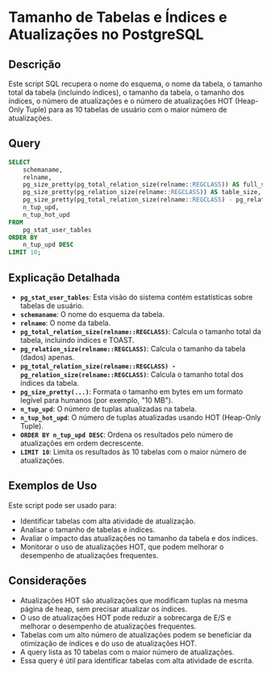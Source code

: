 # Tamanho de Tabelas e Índices e Atualizações no PostgreSQL

## Descrição

Este script SQL recupera o nome do esquema, o nome da tabela, o tamanho total da tabela (incluindo índices), o tamanho da tabela, o tamanho dos índices, o número de atualizações e o número de atualizações HOT (Heap-Only Tuple) para as 10 tabelas de usuário com o maior número de atualizações.

## Query

```sql
SELECT
    schemaname,
    relname,
    pg_size_pretty(pg_total_relation_size(relname::REGCLASS)) AS full_size,
    pg_size_pretty(pg_relation_size(relname::REGCLASS)) AS table_size,
    pg_size_pretty(pg_total_relation_size(relname::REGCLASS) - pg_relation_size(relname::REGCLASS)) AS index_size,
    n_tup_upd,
    n_tup_hot_upd
FROM
    pg_stat_user_tables
ORDER BY
    n_tup_upd DESC
LIMIT 10;
```

## Explicação Detalhada

* **`pg_stat_user_tables`**: Esta visão do sistema contém estatísticas sobre tabelas de usuário.
* **`schemaname`**: O nome do esquema da tabela.
* **`relname`**: O nome da tabela.
* **`pg_total_relation_size(relname::REGCLASS)`**: Calcula o tamanho total da tabela, incluindo índices e TOAST.
* **`pg_relation_size(relname::REGCLASS)`**: Calcula o tamanho da tabela (dados) apenas.
* **`pg_total_relation_size(relname::REGCLASS) - pg_relation_size(relname::REGCLASS)`**: Calcula o tamanho total dos índices da tabela.
* **`pg_size_pretty(...)`**: Formata o tamanho em bytes em um formato legível para humanos (por exemplo, "10 MB").
* **`n_tup_upd`**: O número de tuplas atualizadas na tabela.
* **`n_tup_hot_upd`**: O número de tuplas atualizadas usando HOT (Heap-Only Tuple).
* **`ORDER BY n_tup_upd DESC`**: Ordena os resultados pelo número de atualizações em ordem decrescente.
* **`LIMIT 10`**: Limita os resultados às 10 tabelas com o maior número de atualizações.

## Exemplos de Uso

Este script pode ser usado para:

* Identificar tabelas com alta atividade de atualização.
* Analisar o tamanho de tabelas e índices.
* Avaliar o impacto das atualizações no tamanho da tabela e dos índices.
* Monitorar o uso de atualizações HOT, que podem melhorar o desempenho de atualizações frequentes.

## Considerações

* Atualizações HOT são atualizações que modificam tuplas na mesma página de heap, sem precisar atualizar os índices.
* O uso de atualizações HOT pode reduzir a sobrecarga de E/S e melhorar o desempenho de atualizações frequentes.
* Tabelas com um alto número de atualizações podem se beneficiar da otimização de índices e do uso de atualizações HOT.
* A query lista as 10 tabelas com o maior número de atualizações.
* Essa query é útil para identificar tabelas com alta atividade de escrita.
